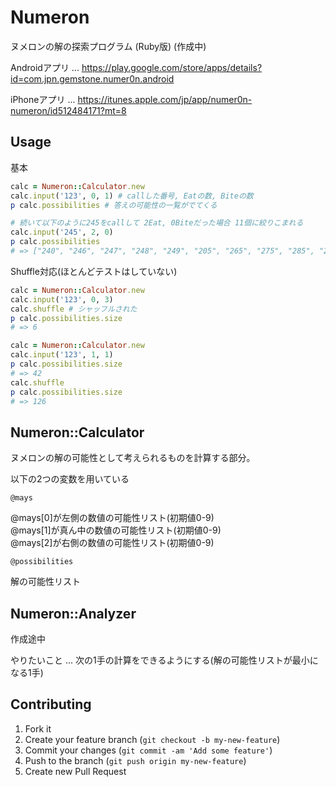# Numeron

ヌメロンの解の探索プログラム (Ruby版) (作成中)

Androidアプリ ... https://play.google.com/store/apps/details?id=com.jpn.gemstone.numer0n.android

iPhoneアプリ  ... https://itunes.apple.com/jp/app/numer0n-numeron/id512484171?mt=8

## Usage

基本

```ruby
calc = Numeron::Calculator.new
calc.input('123', 0, 1) # callした番号, Eatの数, Biteの数
p calc.possibilities # 答えの可能性の一覧がでてくる

# 続いて以下のように245をcallして 2Eat, 0Biteだった場合 11個に絞りこまれる
calc.input('245', 2, 0)
p calc.possibilities
# => ["240", "246", "247", "248", "249", "205", "265", "275", "285", "295", "345"]
```

Shuffle対応(ほとんどテストはしていない)

```ruby
calc = Numeron::Calculator.new
calc.input('123', 0, 3)
calc.shuffle # シャッフルされた
p calc.possibilities.size
# => 6

calc = Numeron::Calculator.new
calc.input('123', 1, 1)
p calc.possibilities.size
# => 42
calc.shuffle
p calc.possibilities.size
# => 126
```

## Numeron::Calculator

ヌメロンの解の可能性として考えられるものを計算する部分。

以下の2つの変数を用いている

`@mays`

@mays[0]が左側の数値の可能性リスト(初期値0-9)<br>
@mays[1]が真ん中の数値の可能性リスト(初期値0-9)<br>
@mays[2]が右側の数値の可能性リスト(初期値0-9)<br>

`@possibilities`

解の可能性リスト

## Numeron::Analyzer

作成途中

やりたいこと ... 次の1手の計算をできるようにする(解の可能性リストが最小になる1手)

## Contributing

1. Fork it
2. Create your feature branch (`git checkout -b my-new-feature`)
3. Commit your changes (`git commit -am 'Add some feature'`)
4. Push to the branch (`git push origin my-new-feature`)
5. Create new Pull Request
